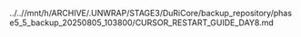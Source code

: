 ../..//mnt/h/ARCHIVE/.UNWRAP/STAGE3/DuRiCore/backup_repository/phase5_5_backup_20250805_103800/CURSOR_RESTART_GUIDE_DAY8.md